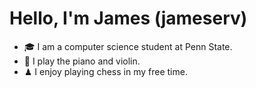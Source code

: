 # Hello, I'm James (jameserv)

- 🎓 I am a computer science student at Penn State.
- 🎹 I play the piano and violin.
- ♟ I enjoy playing chess in my free time.
